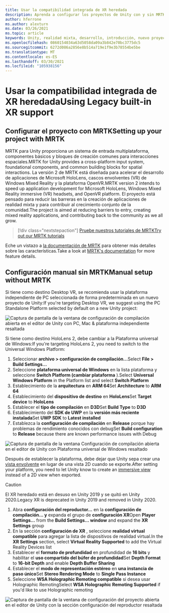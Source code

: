 ```yaml
---
title: Usar la compatibilidad integrada de XR heredada
description: Aprenda a configurar los proyectos de Unity con y sin MRTK con la compatibilidad integrada de XR heredada.
author: hferrone
ms.author: alexturn
ms.date: 03/26/2021
ms.topic: article
keywords: Unity, realidad mixta, desarrollo, introducción, nuevo proyecto, Windows Mixed Reality, UWP, XR, rendimiento, heredado, MRTK
ms.openlocfilehash: 0860154034a63d5058da09a3b842e70bc3775dc5
ms.sourcegitcommit: 6272d086a2856e8b514a719e1f9e3b78554be5be
ms.translationtype: MT
ms.contentlocale: es-ES
ms.lasthandoff: 03/30/2021
ms.locfileid: "105938156"
---
```

# <a name="using-legacy-built-in-xr-support"></a><span data-ttu-id="fc30c-104">Usar la compatibilidad integrada de XR heredada</span><span class="sxs-lookup"><span data-stu-id="fc30c-104">Using Legacy built-in XR support</span></span>

## <a name="setting-up-your-project-with-mrtk"></a><span data-ttu-id="fc30c-105">Configurar el proyecto con MRTK</span><span class="sxs-lookup"><span data-stu-id="fc30c-105">Setting up your project with MRTK</span></span>

<span data-ttu-id="fc30c-106">MRTK para Unity proporciona un sistema de entrada multiplataforma, componentes básicos y bloques de creación comunes para interacciones espaciales.</span><span class="sxs-lookup"><span data-stu-id="fc30c-106">MRTK for Unity provides a cross-platform input system, foundational components, and common building blocks for spatial interactions.</span></span> <span data-ttu-id="fc30c-107">La versión 2 de MRTK está diseñada para acelerar el desarrollo de aplicaciones de Microsoft HoloLens, cascos envolventes (VR) de Windows Mixed Reality y la plataforma OpenVR.</span><span class="sxs-lookup"><span data-stu-id="fc30c-107">MRTK version 2 intends to speed up application development for Microsoft HoloLens, Windows Mixed Reality immersive (VR) headsets, and OpenVR platform.</span></span> <span data-ttu-id="fc30c-108">El proyecto está pensado para reducir las barreras en la creación de aplicaciones de realidad mixta y para contribuir al crecimiento conjunto de la comunidad.</span><span class="sxs-lookup"><span data-stu-id="fc30c-108">The project is aimed at reducing barriers to entry, creating mixed reality applications, and contributing back to the community as we all grow.</span></span>

> [!div class="nextstepaction"]
> [<span data-ttu-id="fc30c-109">Pruebe nuestros tutoriales de MRTK</span><span class="sxs-lookup"><span data-stu-id="fc30c-109">Try out our MRTK tutorials</span></span>](tutorials/mr-learning-base-01.md)

<span data-ttu-id="fc30c-110">Eche un vistazo a [la documentación de MRTK](/windows/mixed-reality/mrtk-unity) para obtener más detalles sobre las características.</span><span class="sxs-lookup"><span data-stu-id="fc30c-110">Take a look at [MRTK's documentation](/windows/mixed-reality/mrtk-unity) for more feature details.</span></span>

## <a name="manual-setup-without-mrtk"></a><span data-ttu-id="fc30c-111">Configuración manual sin MRTK</span><span class="sxs-lookup"><span data-stu-id="fc30c-111">Manual setup without MRTK</span></span>

<span data-ttu-id="fc30c-112">Si tiene como destino Desktop VR, se recomienda usar la plataforma independiente de PC seleccionada de forma predeterminada en un nuevo proyecto de Unity:</span><span class="sxs-lookup"><span data-stu-id="fc30c-112">If you're targeting Desktop VR, we suggest using the PC Standalone Platform selected by default on a new Unity project:</span></span>

![Captura de pantalla de la ventana de configuración de compilación abierta en el editor de Unity con PC, Mac & plataforma independiente resaltada](images/wmr-config-img-3.png)

<span data-ttu-id="fc30c-114">Si tiene como destino HoloLens 2, debe cambiar a la Plataforma universal de Windows:</span><span class="sxs-lookup"><span data-stu-id="fc30c-114">If you're targeting HoloLens 2, you need to switch to the Universal Windows Platform:</span></span>

1.  <span data-ttu-id="fc30c-115">Seleccionar **archivo > configuración de compilación...**</span><span class="sxs-lookup"><span data-stu-id="fc30c-115">Select **File > Build Settings...**</span></span>
2.  <span data-ttu-id="fc30c-116">Seleccione **plataforma universal de Windows** en la lista plataforma y seleccione **Switch Platform (cambiar plataforma** ).</span><span class="sxs-lookup"><span data-stu-id="fc30c-116">Select **Universal Windows Platform** in the Platform list and select **Switch Platform**</span></span>
3.  <span data-ttu-id="fc30c-117">Establecimiento de la **arquitectura** en **ARM 64**</span><span class="sxs-lookup"><span data-stu-id="fc30c-117">Set **Architecture** to **ARM 64**</span></span>
4.  <span data-ttu-id="fc30c-118">Establecimiento del **dispositivo de destino** en **HoloLens**</span><span class="sxs-lookup"><span data-stu-id="fc30c-118">Set **Target device** to **HoloLens**</span></span>
5.  <span data-ttu-id="fc30c-119">Establecer el **tipo de compilación** en **D3D**</span><span class="sxs-lookup"><span data-stu-id="fc30c-119">Set **Build Type** to **D3D**</span></span>
6.  <span data-ttu-id="fc30c-120">Establecimiento del **SDK de UWP** en la **versión más reciente instalada**</span><span class="sxs-lookup"><span data-stu-id="fc30c-120">Set **UWP SDK** to **Latest installed**</span></span>
7.  <span data-ttu-id="fc30c-121">Establezca la **configuración de compilación** en **Release** porque hay problemas de rendimiento conocidos con debug</span><span class="sxs-lookup"><span data-stu-id="fc30c-121">Set **Build configuration** to **Release** because there are known performance issues with Debug</span></span>

![Captura de pantalla de la ventana Configuración de compilación abierta en el editor de Unity con Plataforma universal de Windows resaltado](images/wmr-config-img-4.png)

<span data-ttu-id="fc30c-123">Después de establecer la plataforma, debe dejar que Unity sepa crear una [vista envolvente](../../design/app-views.md) en lugar de una vista 2D cuando se exporte.</span><span class="sxs-lookup"><span data-stu-id="fc30c-123">After setting your platform, you need to let Unity know to create an [immersive view](../../design/app-views.md) instead of a 2D view when exported.</span></span>

> [!CAUTION]
> <span data-ttu-id="fc30c-124">El XR heredado está en desuso en Unity 2019 y se quitó en Unity 2020.</span><span class="sxs-lookup"><span data-stu-id="fc30c-124">Legacy XR is deprecated in Unity 2019 and removed in Unity 2020.</span></span>

1. <span data-ttu-id="fc30c-125">Abra **configuración del reproductor...** en la **configuración de compilación... y** expanda el grupo de **configuración XR**</span><span class="sxs-lookup"><span data-stu-id="fc30c-125">Open **Player Settings...** from the **Build Settings... window** and expand the **XR Settings** group</span></span>
2. <span data-ttu-id="fc30c-126">En la sección **configuración de XR** , seleccione **realidad virtual compatible** para agregar la lista de dispositivos de realidad virtual.</span><span class="sxs-lookup"><span data-stu-id="fc30c-126">In the **XR Settings** section, select **Virtual Reality Supported** to add the Virtual Reality Devices list</span></span>
3. <span data-ttu-id="fc30c-127">Establecer el **formato de profundidad** en profundidad de **16 bits** y habilitar el **uso compartido del búfer de profundidad**</span><span class="sxs-lookup"><span data-stu-id="fc30c-127">Set **Depth Format** to **16-bit Depth** and enable **Depth Buffer Sharing**</span></span>
4. <span data-ttu-id="fc30c-128">Establecer el **modo de representación estéreo** en **una instancia de paso único**</span><span class="sxs-lookup"><span data-stu-id="fc30c-128">Set **Stereo Rendering Mode** to **Single Pass Instance**</span></span>
5. <span data-ttu-id="fc30c-129">Seleccione **WSA Holographic Remoting compatible** si desea usar Holographic Remoting</span><span class="sxs-lookup"><span data-stu-id="fc30c-129">Select **WSA Holographic Remoting Supported** if you'd like to use Holographic remoting</span></span> 

![Captura de pantalla de la ventana de configuración del proyecto abierta en el editor de Unity con la sección configuración del reproductor resaltada](images/wmr-config-img-9.png)